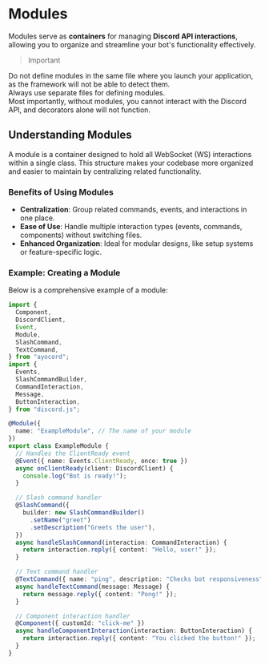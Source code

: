 # Modules

Modules serve as **containers** for managing **Discord API interactions**, allowing you to organize and streamline your bot's functionality effectively.

> Important

<p>Do not define modules in the same file where you launch your application, as the framework will not be able to detect them.<br> Always use separate files for defining modules.<br> Most importantly, without modules, you cannot interact with the Discord API, and decorators alone will not function.</p>

## Understanding Modules

A module is a container designed to hold all WebSocket (WS) interactions within a single class. This structure makes your codebase more organized and easier to maintain by centralizing related functionality.

### Benefits of Using Modules

- **Centralization**: Group related commands, events, and interactions in one place.
- **Ease of Use**: Handle multiple interaction types (events, commands, components) without switching files.
- **Enhanced Organization**: Ideal for modular designs, like setup systems or feature-specific logic.

### Example: Creating a Module

Below is a comprehensive example of a module:

```typescript
import {
  Component,
  DiscordClient,
  Event,
  Module,
  SlashCommand,
  TextCommand,
} from "ayocord";
import {
  Events,
  SlashCommandBuilder,
  CommandInteraction,
  Message,
  ButtonInteraction,
} from "discord.js";

@Module({
  name: "ExampleModule", // The name of your module
})
export class ExampleModule {
  // Handles the ClientReady event
  @Event({ name: Events.ClientReady, once: true })
  async onClientReady(client: DiscordClient) {
    console.log("Bot is ready!");
  }

  // Slash command handler
  @SlashCommand({
    builder: new SlashCommandBuilder()
      .setName("greet")
      .setDescription("Greets the user"),
  })
  async handleSlashCommand(interaction: CommandInteraction) {
    return interaction.reply({ content: "Hello, user!" });
  }

  // Text command handler
  @TextCommand({ name: "ping", description: "Checks bot responsiveness" })
  async handleTextCommand(message: Message) {
    return message.reply({ content: "Pong!" });
  }

  // Component interaction handler
  @Component({ customId: "click-me" })
  async handleComponentInteraction(interaction: ButtonInteraction) {
    return interaction.reply({ content: "You clicked the button!" });
  }
}
```
